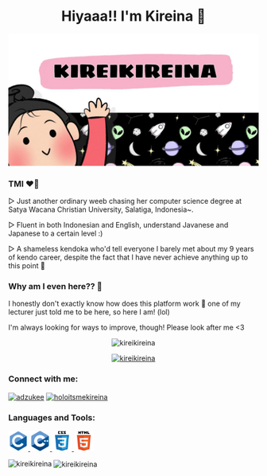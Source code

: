 <h1 align=center> Hiyaaa!! I'm Kireina 👻 </h1>

<img src="https://github.com/kireikireina/kireikireina/blob/main/e6ed1d13-33ac-4627-9aca-1c3c94f97c91.jpg">

### TMI ❤️‍🔥
▷ Just another ordinary weeb chasing her computer science degree at Satya Wacana Christian University, Salatiga, Indonesia~.

▷ Fluent in both Indonesian and English, understand Javanese and Japanese to a certain level :)

▷ A shameless kendoka who'd tell everyone I barely met about my 9 years of kendo career, despite the fact that I have never achieve anything up to this point 🤧

### Why am I even here?? 💁
I honestly don't exactly know how does this platform work 👀 one of my lecturer just told me to be here, so here I am! (lol)

I'm always looking for ways to improve, though! Please look after me <3

<p align="center"> <img src="https://komarev.com/ghpvc/?username=kireikireina&label=Profile%20views&color=0e75b6&style=flat" alt="kireikireina" /> </p>

<p align="center"> <a href="https://github.com/ryo-ma/github-profile-trophy"><img src="https://github-profile-trophy.vercel.app/?username=kireikireina" alt="kireikireina" /></a> </p>

<h3 align="left">Connect with me:</h3>
<p align="left">
<a href="https://twitter.com/adzukee" target="blank"><img align="center" src="https://raw.githubusercontent.com/rahuldkjain/github-profile-readme-generator/master/src/images/icons/Social/twitter.svg" alt="adzukee" height="30" width="40" /></a>
<a href="https://instagram.com/holoitsmekireina" target="blank"><img align="center" src="https://raw.githubusercontent.com/rahuldkjain/github-profile-readme-generator/master/src/images/icons/Social/instagram.svg" alt="holoitsmekireina" height="30" width="40" /></a>
</p>

<h3 align="left">Languages and Tools:</h3>
<p align="left"> <a href="https://www.cprogramming.com/" target="_blank" rel="noreferrer"> <img src="https://raw.githubusercontent.com/devicons/devicon/master/icons/c/c-original.svg" alt="c" width="40" height="40"/> </a> <a href="https://www.w3schools.com/cpp/" target="_blank" rel="noreferrer"> <img src="https://raw.githubusercontent.com/devicons/devicon/master/icons/cplusplus/cplusplus-original.svg" alt="cplusplus" width="40" height="40"/> </a> <a href="https://www.w3schools.com/css/" target="_blank" rel="noreferrer"> <img src="https://raw.githubusercontent.com/devicons/devicon/master/icons/css3/css3-original-wordmark.svg" alt="css3" width="40" height="40"/> </a> <a href="https://www.w3.org/html/" target="_blank" rel="noreferrer"> <img src="https://raw.githubusercontent.com/devicons/devicon/master/icons/html5/html5-original-wordmark.svg" alt="html5" width="40" height="40"/> </a> </p>

<p><img align="left" src="https://github-readme-stats.vercel.app/api/top-langs?username=kireikireina&show_icons=true&locale=en&layout=compact" alt="kireikireina" /></p>

<p>&nbsp;<img align="center" src="https://github-readme-stats.vercel.app/api?username=kireikireina&show_icons=true&locale=en" alt="kireikireina" /></p>
